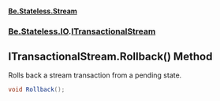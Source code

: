 #### [Be.Stateless.Stream](README.md 'README')
### [Be.Stateless.IO](Be.Stateless.IO.md 'Be.Stateless.IO').[ITransactionalStream](ITransactionalStream.md 'Be.Stateless.IO.ITransactionalStream')

## ITransactionalStream.Rollback() Method

Rolls back a stream transaction from a pending state.

```csharp
void Rollback();
```